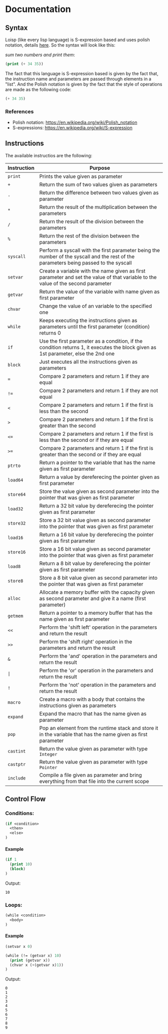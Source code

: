 # Documentation

## Syntax

Loisp (like every lisp language) is S-expression based and uses polish notation, details [here](https://en.wikipedia.org/wiki/Polish_notation). So the syntax will look like this:

*sum two numbers and print them*:
```lisp
(print (+ 34 35))
```

The fact that this language is S-expression based is given by the fact that, the instruction name and parameters are passed through elements in a "list". And the Polish notation is given by the fact that the style of operations are made as the following code:

```lisp
(+ 34 35)
```

### References

- Polish notation: https://en.wikipedia.org/wiki/Polish_notation
- S-expressions: https://en.wikipedia.org/wiki/S-expression

## Instructions

The available instructios are the following:

| Instruction         | Purpose                                                                                                                               |
|---------------------|---------------------------------------------------------------------------------------------------------------------------------------|
| `print`             | Prints the value given as parameter                                                                                                   |
| `+`                 | Return the sum of two values given as parameters                                                                                      |
| `-`                 | Return the difference between two values given as parameter                                                                           |
| `*`                 | Return the result of the multiplication between the parameters                                                                        |
| `/`                 | Return the result of the division between the parameters                                                                              |
| `%`                 | Return the rest of the division between the parameters                                                                                |
| `syscall`           | Perform a syscall with the first parameter being the number of the syscall and the rest of the parameters being passed to the syscall |
| `setvar`            | Create a variable with the name given as first parameter and set the value of that variable to the value of the second parameter      |
| `getvar`            | Return the value of the variable with name given as first parameter                                                                   |
| `chvar`             | Change the value of an variable to the specified one                                                                                  |
| `while`             | Keeps executing the instructions given as parameters until the first parameter (condition) returns 0                                  |
| `if`                | Use the first parameter as a condition, if the condition returns 1, it executes the block given as 1st parameter, else the 2nd one    |
| `block`             | Just executes all the instructions given as parameters                                                                                |
| `=`                 | Compare 2 parameters and return 1 if they are equal                                                                                   |
| `!=`                | Compare 2 parameters and return 1 if they are not equal                                                                               |
| `<`                 | Compare 2 parameters and return 1 if the first is less than the second                                                                |
| `>`                 | Compare 2 parameters and return 1 if the first is greater than the second                                                             |
| `<=`                | Compare 2 parameters and return 1 if the first is less than the second or if they are equal                                           |
| `>=`                | Compare 2 parameters and return 1 if the first is greater than the second or if they are equal                                        |
| `ptrto`             | Return a pointer to the variable that has the name given as first parameter                                                           |
| `load64`            | Return a value by dereferecing the pointer given as first parameter                                                                   |
| `store64`           | Store the value given as second parameter into the pointer that was given as first parameter                                          |
| `load32`            | Return a 32 bit value by dereferecing the pointer given as first parameter                                                            |
| `store32`           | Store a 32 bit value given as second parameter into the pointer that was given as first parameter                                     |
| `load16`            | Return a 16 bit value by dereferecing the pointer given as first parameter                                                            |
| `store16`           | Store a 16 bit value given as second parameter into the pointer that was given as first parameter                                     |
| `load8`             | Return a 8 bit value by dereferecing the pointer given as first parameter                                                             |
| `store8`            | Store a 8 bit value given as second parameter into the pointer that was given as first parameter                                      |
| `alloc`             | Allocate a memory buffer with the capacity given as second parameter and give it a name (first parameter)                             |
| `getmem`            | Return a pointer to a memory buffer that has the name given as first parameter                                                        |
| `<<`                | Perform the 'shift left' operation in the parameters and return the result                                                            |
| `>>`                | Perform the 'shift right' operation in the parameters and return the result                                                           |
| `&`                 | Perform the 'and' operation in the parameters and return the result                                                                   |
| <code>&#124;</code> | Perform the 'or' operation in the parameters and return the result                                                                    |
| `!`                 | Perform the 'not' operation in the parameters and return the result                                                                   |
| `macro`             | Create a macro with a body that contains the instructions given as parameters                                                         |
| `expand`            | Expand the macro that has the name given as parameter                                                                                 |
| `pop`               | Pop an element from the runtime stack and store it in the variable that has the name given as first parameter                         |
| `castint`           | Return the value given as parameter with type `Integer`                                                                               |
| `castptr`           | Return the value given as parameter with type `Pointer`                                                                               |
| `include`           | Compile a file given as parameter and bring everything from that file into the current scope                                          |

## Control Flow

### Conditions:

```lisp
(if <condition>
  <then>
  <else>
)
```

#### Example

```lisp
(if 1
  (print 10)
  (block)
)
```
Output:

```console
10
```

### Loops:

```lisp
(while <condition>
  <body>
)
```
#### Example

```lisp
(setvar x 0)

(while (!= (getvar x) 10)
  (print (getvar x))
  (chvar x (+(getvar x)1))
)
```
Output:
```console
0
1
2
3
4
5
6
7
8
9
```
